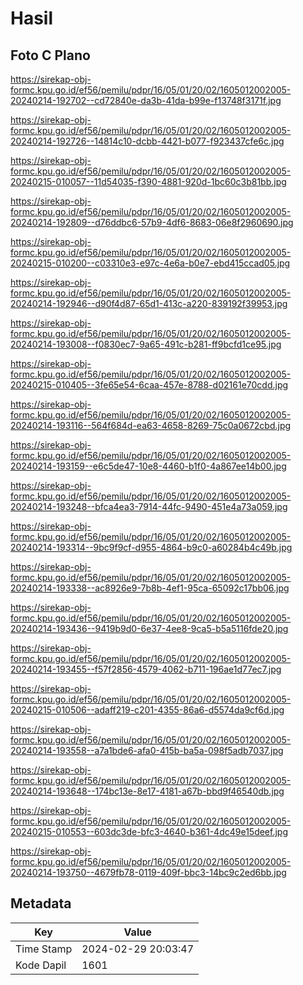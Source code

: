 # Hasil

## Foto C Plano

https://sirekap-obj-formc.kpu.go.id/ef56/pemilu/pdpr/16/05/01/20/02/1605012002005-20240214-192702--cd72840e-da3b-41da-b99e-f13748f3171f.jpg

https://sirekap-obj-formc.kpu.go.id/ef56/pemilu/pdpr/16/05/01/20/02/1605012002005-20240214-192726--14814c10-dcbb-4421-b077-f923437cfe6c.jpg

https://sirekap-obj-formc.kpu.go.id/ef56/pemilu/pdpr/16/05/01/20/02/1605012002005-20240215-010057--11d54035-f390-4881-920d-1bc60c3b81bb.jpg

https://sirekap-obj-formc.kpu.go.id/ef56/pemilu/pdpr/16/05/01/20/02/1605012002005-20240214-192809--d76ddbc6-57b9-4df6-8683-06e8f2960690.jpg

https://sirekap-obj-formc.kpu.go.id/ef56/pemilu/pdpr/16/05/01/20/02/1605012002005-20240215-010200--c03310e3-e97c-4e6a-b0e7-ebd415ccad05.jpg

https://sirekap-obj-formc.kpu.go.id/ef56/pemilu/pdpr/16/05/01/20/02/1605012002005-20240214-192946--d90f4d87-65d1-413c-a220-839192f39953.jpg

https://sirekap-obj-formc.kpu.go.id/ef56/pemilu/pdpr/16/05/01/20/02/1605012002005-20240214-193008--f0830ec7-9a65-491c-b281-ff9bcfd1ce95.jpg

https://sirekap-obj-formc.kpu.go.id/ef56/pemilu/pdpr/16/05/01/20/02/1605012002005-20240215-010405--3fe65e54-6caa-457e-8788-d02161e70cdd.jpg

https://sirekap-obj-formc.kpu.go.id/ef56/pemilu/pdpr/16/05/01/20/02/1605012002005-20240214-193116--564f684d-ea63-4658-8269-75c0a0672cbd.jpg

https://sirekap-obj-formc.kpu.go.id/ef56/pemilu/pdpr/16/05/01/20/02/1605012002005-20240214-193159--e6c5de47-10e8-4460-b1f0-4a867ee14b00.jpg

https://sirekap-obj-formc.kpu.go.id/ef56/pemilu/pdpr/16/05/01/20/02/1605012002005-20240214-193248--bfca4ea3-7914-44fc-9490-451e4a73a059.jpg

https://sirekap-obj-formc.kpu.go.id/ef56/pemilu/pdpr/16/05/01/20/02/1605012002005-20240214-193314--9bc9f9cf-d955-4864-b9c0-a60284b4c49b.jpg

https://sirekap-obj-formc.kpu.go.id/ef56/pemilu/pdpr/16/05/01/20/02/1605012002005-20240214-193338--ac8926e9-7b8b-4ef1-95ca-65092c17bb06.jpg

https://sirekap-obj-formc.kpu.go.id/ef56/pemilu/pdpr/16/05/01/20/02/1605012002005-20240214-193436--9419b9d0-6e37-4ee8-9ca5-b5a5116fde20.jpg

https://sirekap-obj-formc.kpu.go.id/ef56/pemilu/pdpr/16/05/01/20/02/1605012002005-20240214-193455--f57f2856-4579-4062-b711-196ae1d77ec7.jpg

https://sirekap-obj-formc.kpu.go.id/ef56/pemilu/pdpr/16/05/01/20/02/1605012002005-20240215-010506--adaff219-c201-4355-86a6-d5574da9cf6d.jpg

https://sirekap-obj-formc.kpu.go.id/ef56/pemilu/pdpr/16/05/01/20/02/1605012002005-20240214-193558--a7a1bde6-afa0-415b-ba5a-098f5adb7037.jpg

https://sirekap-obj-formc.kpu.go.id/ef56/pemilu/pdpr/16/05/01/20/02/1605012002005-20240214-193648--174bc13e-8e17-4181-a67b-bbd9f46540db.jpg

https://sirekap-obj-formc.kpu.go.id/ef56/pemilu/pdpr/16/05/01/20/02/1605012002005-20240215-010553--603dc3de-bfc3-4640-b361-4dc49e15deef.jpg

https://sirekap-obj-formc.kpu.go.id/ef56/pemilu/pdpr/16/05/01/20/02/1605012002005-20240214-193750--4679fb78-0119-409f-bbc3-14bc9c2ed6bb.jpg


## Metadata

| Key        | Value               |
| ---------- | ------------------- |
| Time Stamp | 2024-02-29 20:03:47 |
| Kode Dapil | 1601                |



